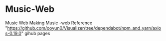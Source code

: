 # Music-Web
Music Web
Making Music -web Reference  "https://github.com/ooyun0/Visualizer/tree/dependabot/npm_and_yarn/axios-0.19.0" gihub pages 
